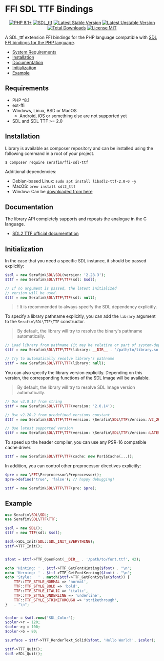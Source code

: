 # FFI SDL TTF Bindings

<p align="center">
    <a href="https://packagist.org/packages/serafim/ffi-sdl-ttf"><img src="https://poser.pugx.org/serafim/ffi-sdl-ttf/require/php?style=for-the-badge" alt="PHP 8.1+"></a>
    <a href="https://github.com/libsdl-org/SDL_ttf"><img src="https://img.shields.io/badge/SDL_TTF-2.20.2-132B48.svg?style=for-the-badge&logo=c%2b%2b" alt="SDL_ttf"></a>
    <a href="https://packagist.org/packages/serafim/ffi-sdl-ttf"><img src="https://poser.pugx.org/serafim/ffi-sdl-ttf/version?style=for-the-badge" alt="Latest Stable Version"></a>
    <a href="https://packagist.org/packages/serafim/ffi-sdl-ttf"><img src="https://poser.pugx.org/serafim/ffi-sdl-ttf/v/unstable?style=for-the-badge" alt="Latest Unstable Version"></a>
    <a href="https://packagist.org/packages/serafim/ffi-sdl-ttf"><img src="https://poser.pugx.org/serafim/ffi-sdl-ttf/downloads?style=for-the-badge" alt="Total Downloads"></a>
    <a href="https://raw.githubusercontent.com/serafim/ffi-sdl-ttf/master/LICENSE.md"><img src="https://poser.pugx.org/serafim/ffi-sdl-ttf/license?style=for-the-badge" alt="License MIT"></a>
</p>

A SDL_ttf extension FFI bindings for the PHP language compatible with [SDL FFI bindings for the PHP language](https://github.com/SerafimArts/ffi-sdl).

- [System Requirements](#requirements)
- [Installation](#installation)
- [Documentation](#documentation)
- [Initialization](#initialization)
- [Example](#example)

## Requirements

- PHP ^8.1
- ext-ffi
- Windows, Linux, BSD or MacOS
    - Android, iOS or something else are not supported yet
- SDL and SDL TTF >= 2.0

## Installation

Library is available as composer repository and can be 
installed using the following command in a root of your project.

```bash
$ composer require serafim/ffi-sdl-ttf
```

Additional dependencies:
- Debian-based Linux: `sudo apt install libsdl2-ttf-2.0-0 -y`
- MacOS: `brew install sdl2_ttf`
- Window: Can be [downloaded from here](https://github.com/libsdl-org/SDL_ttf/releases)

## Documentation

The library API completely supports and repeats the analogue in the C language.

- [SDL2 TTF official documentation](https://www.libsdl.org/projects/SDL_ttf/docs/index.html)

## Initialization

In the case that you need a specific SDL instance, it should be passed
explicitly:

```php
$sdl = new Serafim\SDL\SDL(version: '2.28.3');
$ttf = new Serafim\SDL\TTF\TTF(sdl: $sdl);

// If no argument is passed, the latest initialized
// version will be used.
$ttf = new Serafim\SDL\TTF\TTF(sdl: null);
```

> ! It is recommended to always specify the SDL dependency explicitly.

To specify a library pathname explicitly, you can add the `library` argument to
the `Serafim\SDL\TTF\TTF` constructor.

> By default, the library will try to resolve the binary's pathname automatically.

```php
// Load library from pathname (it may be relative or part of system-dependent path)
$ttf = new Serafim\SDL\TTF\TTF(library: __DIR__ . '/path/to/library.so');

// Try to automatically resolve library's pathname
$ttf = new Serafim\SDL\TTF\TTF(library: null);
```

You can also specify the library version explicitly. Depending on this version,
the corresponding functions of the SDL Image will be available.

> By default, the library will try to resolve SDL Image version automatically.

```php
// Use v2.0.14 from string
$ttf = new Serafim\SDL\TTF\TTF(version: '2.0.14');

// Use v2.20.2 from predefined versions constant
$ttf = new Serafim\SDL\TTF\TTF(version: \Serafim\SDL\TTF\Version::V2_20_2);

// Use latest supported version
$ttf = new Serafim\SDL\TTF\TTF(version: \Serafim\SDL\TTF\Version::LATEST);
```

To speed up the header compiler, you can use any PSR-16 compatible cache driver.

```php
$ttf = new Serafim\SDL\TTF\TTF(cache: new Psr16Cache(...));
```

In addition, you can control other preprocessor directives explicitly:

```php
$pre = new \FFI\Preprocessor\Preprocessor();
$pre->define('true', 'false'); // happy debugging!

$ttf = new Serafim\SDL\TTF\TTF(pre: $pre);
```

## Example

```php
use Serafim\SDL\SDL;
use Serafim\SDL\TTF\TTF;

$sdl = new SDL();
$ttf = new TTF(sdl: $sdl);

$sdl->SDL_Init(SDL::SDL_INIT_EVERYTHING);
$ttf->TTF_Init();


$font = $ttf->TTF_OpenFont(__DIR__ . '/path/to/font.ttf', 42);

echo 'Hinting: ' . $ttf->TTF_GetFontHinting($font) . "\n";
echo 'Kerning: ' . $ttf->TTF_GetFontKerning($font) . "\n";
echo 'Style:   ' . match($ttf->TTF_GetFontStyle($font)) {
    TTF::TTF_STYLE_NORMAL => 'normal',
    TTF::TTF_STYLE_BOLD => 'bold',
    TTF::TTF_STYLE_ITALIC => 'italic',
    TTF::TTF_STYLE_UNDERLINE => 'underline',
    TTF::TTF_STYLE_STRIKETHROUGH => 'strikethrough',
}   . "\n";


$color = $sdl->new('SDL_Color');
$color->r = 120;
$color->g = 100;
$color->b = 80;

$surface = $ttf->TTF_RenderText_Solid($font, 'Hello World!', $color);

$ttf->TTF_Quit();
$sdl->SDL_Quit();
```
